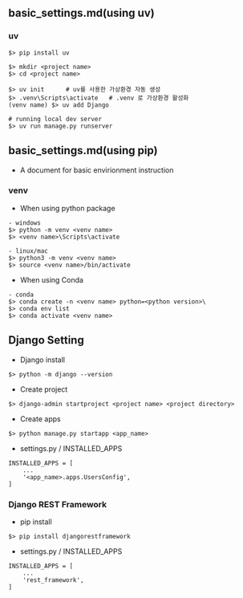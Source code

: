 ## basic_settings.md(using uv)

### uv 
```
$> pip install uv

$> mkdir <project name>
$> cd <project name>

$> uv init      # uv를 사용한 가상환경 자동 생성
$> .venv\Scripts\activate   # .venv 로 가상환경 활성화
(venv name) $> uv add Django

# running local dev server 
$> uv run manage.py runserver
```

## basic_settings.md(using pip)
- A document for basic envirionment instruction

### venv
- When using python package 
```
- windows 
$> python -m venv <venv name>
$> <venv name>\Scripts\activate

- linux/mac 
$> python3 -m venv <venv name>
$> source <venv name>/bin/activate

```
- When using Conda
```
- conda
$> conda create -n <venv name> python=<python version>\
$> conda env list 
$> conda activate <venv name>
```

## Django Setting
- Django install
```
$> python -m django --version
```

- Create project
```
$> django-admin startproject <project name> <project directory>
```

- Create apps
```
$> python manage.py startapp <app_name>
```

- settings.py / INSTALLED_APPS 
```
INSTALLED_APPS = [
    ...
    '<app_name>.apps.UsersConfig',
]
```


### Django REST Framework
- pip install
```
$> pip install djangorestframework 
```

- settings.py / INSTALLED_APPS 
```
INSTALLED_APPS = [
    ...
    'rest_framework',
]
```